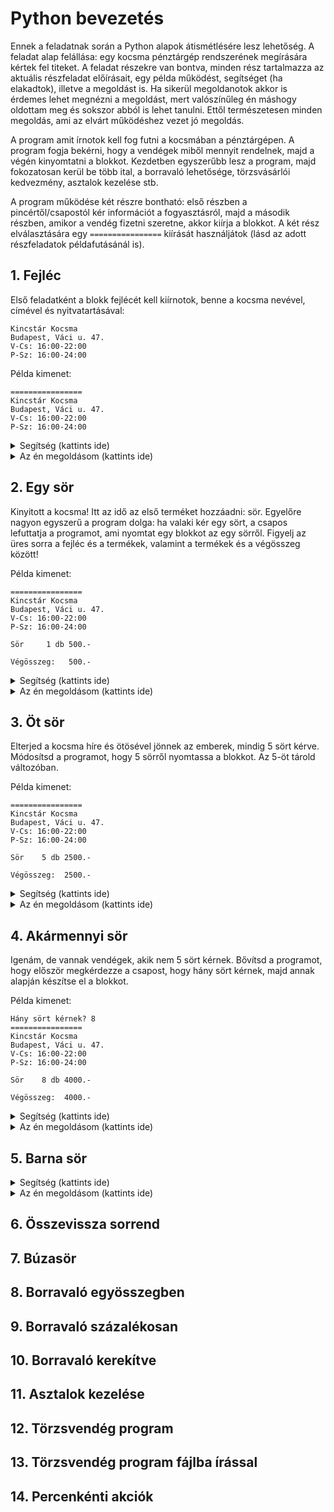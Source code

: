 # Python bevezetés #

Ennek a feladatnak során a Python alapok átismétlésére lesz lehetőség. A feladat alap felállása: egy kocsma pénztárgép rendszerének megírására kértek fel titeket. A feladat részekre van bontva, minden rész tartalmazza az aktuális részfeladat előírásait, egy példa működést, segítséget (ha elakadtok), illetve a megoldást is. Ha sikerül megoldanotok akkor is érdemes lehet megnézni a megoldást, mert valószínűleg én máshogy oldottam meg és sokszor abból is lehet tanulni. Ettől természetesen minden megoldás, ami az elvárt működéshez vezet jó megoldás.

A program amit írnotok kell fog futni a kocsmában a pénztárgépen. A program fogja bekérni, hogy a vendégek miből mennyit rendelnek, majd a végén kinyomtatni a blokkot. Kezdetben egyszerűbb lesz a program, majd fokozatosan kerül be több ital, a borravaló lehetősége, törzsvásárlói kedvezmény, asztalok kezelése stb.

A program működése két részre bontható: első részben a pincértől/csapostól kér információt a fogyasztásról, majd a második részben, amikor a vendég fizetni szeretne, akkor kiírja a blokkot. A két rész elválasztására egy `================` kiírását használjátok (lásd az adott részfeladatok példafutásánál is).

## 1. Fejléc 

Első feladatként a blokk fejlécét kell kiírnotok, benne a kocsma nevével, címével és nyitvatartásával:
```
Kincstár Kocsma
Budapest, Váci u. 47.
V-Cs: 16:00-22:00 
P-Sz: 16:00-24:00
```
Példa kimenet:
```
================
Kincstár Kocsma
Budapest, Váci u. 47.
V-Cs: 16:00-22:00 
P-Sz: 16:00-24:00
```
<details> 
  <summary>Segítség (kattints ide) </summary>
   
   Pythonban szöveg kiírására a `print "Valami"` parancsot használjuk
   
   Ékezetes betűk használatához aduk hozzá a következő sort a programunk legelejéhez: `# -*- coding: utf-8 -*-`
</details>

<details> 
  <summary>Az én megoldásom (kattints ide) </summary>
   
   ```
# -*- coding: utf-8 -*-

print "================"
print "Kincstár Kocsma"
print "Budapest, Váci u. 47."
print "V-Cs: 16:00-22:00"
print "P-Sz: 16:00-24:00"
   ```
</details>

## 2. Egy sör 

Kinyitott a kocsma! Itt az idő az első terméket hozzáadni: sör. Egyelőre nagyon egyszerű a program dolga: ha valaki kér egy sört, a csapos lefuttatja a programot, ami nyomtat egy blokkot az egy sörről. Figyelj az üres sorra a fejléc és a termékek, valamint a termékek és a végösszeg között!

Példa kimenet:
```
================
Kincstár Kocsma
Budapest, Váci u. 47.
V-Cs: 16:00-22:00 
P-Sz: 16:00-24:00

Sör     1 db 500.-

Végösszeg:   500.-
```
<details> 
  <summary>Segítség (kattints ide) </summary>
   
   Üres sor kiírásához használd a `print ""` parancsot.
   
</details>

<details> 
  <summary>Az én megoldásom (kattints ide) </summary>
   
   ```
# -*- coding: utf-8 -*-

print "================"
print "Kincstár Kocsma"
print "Budapest, Váci u. 47."
print "V-Cs: 16:00-22:00"
print "P-Sz: 16:00-24:00"
print ""
print "Sör     1 db 500.-"
print ""
print "Végösszeg:   500.-"
   ```
</details>

## 3. Öt sör

Elterjed a kocsma híre és ötösével jönnek az emberek, mindig 5 sört kérve. Módosítsd a programot, hogy 5 sörről nyomtassa a blokkot. Az 5-öt tárold változóban.

Példa kimenet:
```
================
Kincstár Kocsma
Budapest, Váci u. 47.
V-Cs: 16:00-22:00
P-Sz: 16:00-24:00

Sör    5 db 2500.-

Végösszeg:  2500.-
```

<details> 
  <summary>Segítség (kattints ide) </summary>
   
   Folytasd az előző feladat során megkezdett programot. Először is a `print`-ek elé írj egy sort, amiben létrehozod a változót, ami a sörök számát tárolja, például: `sorok_szama = 5` (azért csak példa, mert lehet más is a változó neve).
   
   Utána a blokk `print`-elésekor tudod ezt a változót használni. Először módosítsd a `print "Sör     1 db 500.-"` sort a sör mennyiségével: `print "Sör     " + str(sorok_szama) + " db 500.-"`. Az `str()` függvényre azért van szükség, mert különben hibát dob: szöveget (string-et) és számot (int-et) nem tud összeadni.
   
   Ezután frissítsd az árakat is hasonlóan. Egy sör ára továbbra is `500.-`, úgyhogy az új árat úgy kapjuk, hogy `500*sorok_szama`. Ezt ismét szöveggé kell alakítani az `str()` függvénnyel, hogy ki tudjuk írni.
   
   Végül a végösszeg sort is frissítsük hasonlóan.
   
</details>

<details> 
  <summary>Az én megoldásom (kattints ide) </summary>
   
   ```
# -*- coding: utf-8 -*-

sorok_szama = 5

print "================"
print "Kincstár Kocsma"
print "Budapest, Váci u. 47."
print "V-Cs: 16:00-22:00"
print "P-Sz: 16:00-24:00"
print ""
print "Sör    " + str(sorok_szama) + " db " + str(500*sorok_szama) + ".-"
print ""
print "Végösszeg:  " + str(500*sorok_szama) + ".-"
   ```
</details>

## 4. Akármennyi sör

Igenám, de vannak vendégek, akik nem 5 sört kérnek. Bővítsd a programot, hogy először megkérdezze a csapost, hogy hány sört kérnek, majd annak alapján készítse el a blokkot.

Példa kimenet:
```
Hány sört kérnek? 8
================
Kincstár Kocsma
Budapest, Váci u. 47.
V-Cs: 16:00-22:00
P-Sz: 16:00-24:00

Sör    8 db 4000.-

Végösszeg:  4000.-
```

<details> 
  <summary>Segítség (kattints ide) </summary>
   
   A felhasználótól (csapostól) bemenetet kérni a `raw_input("Kérdés?")` függvénnyel lehet, ami visszaadja a beadott értéket. Ha ezt változóban akarjuk tárolni, azt így tehetjük meg: `valasz = raw_input("Kérdés?")`. Ugyanakkor a `raw_input()` szöveggel, string-gel tér vissza. Ahhoz, hogy ezt számként tudjuk használni az `int()` függvénnyel számmá kell konvertálni. Összerakva így fog kinézni a parancs: `valasz = int(raw_input("Kérdés?"))`
   
</details>

<details> 
  <summary>Az én megoldásom (kattints ide) </summary>
   
   ```
# -*- coding: utf-8 -*-

sorok_szama = int(raw_input("Hány sört kérnek? "))

print "================"
print "Kincstár Kocsma"
print "Budapest, Váci u. 47."
print "V-Cs: 16:00-22:00"
print "P-Sz: 16:00-24:00"
print ""
print "Sör    " + str(sorok_szama) + " db " + str(500*sorok_szama) + ".-"
print ""
print "Végösszeg:  " + str(500*sorok_szama) + ".-"
   ```
</details>

## 5. Barna sör


<details> 
  <summary>Segítség (kattints ide) </summary>
   
   
   
</details>

<details> 
  <summary>Az én megoldásom (kattints ide) </summary>
   
   ```

   ```
</details>

## 6. Összevissza sorrend

## 7. Búzasör

## 8. Borravaló egyösszegben

## 9. Borravaló százalékosan

## 10. Borravaló kerekítve

## 11. Asztalok kezelése

## 12. Törzsvendég program

## 13. Törzsvendég program fájlba írással

## 14. Percenkénti akciók

